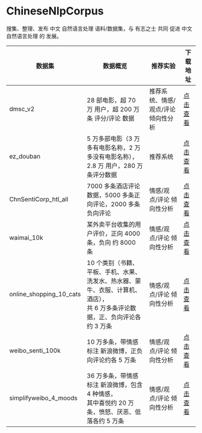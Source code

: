 # ChineseNlpCorpus
搜集、整理、发布 中文 自然语言处理 语料/数据集，与 有志之士 共同 促进 中文 自然语言处理 的 发展。

| 数据集 | 数据概览 | 推荐实验 | 下载地址 |
| ----- | -------- | ------- | ------------------ |
| dmsc_v2 | 28 部电影，超 70 万 用户，超 200 万条 评分/评论 数据 | 推荐系统、情感/观点/评论 倾向性分析 |  [点击查看](./datasets/dmsc_v2/intro.ipynb) |
| ez_douban | 5 万多部电影（3 万多有电影名称，2 万多没有电影名称），2.8 万 用户，280 万条评分数据 | 推荐系统 | [点击查看](./datasets/ez_douban/intro.ipynb) |
| ChnSentiCorp_htl_all | 7000 多条酒店评论数据，5000 多条正向评论，2000 多条负向评论 | 情感/观点/评论 倾向性分析 | [点击查看](./datasets/ChnSentiCorp_htl_all/intro.ipynb) |
| waimai_10k | 某外卖平台收集的用户评价，正向 4000 条，负向 约 8000 条 | 情感/观点/评论 倾向性分析 | [点击查看](./datasets/waimai_10k/intro.ipynb) |
| online_shopping_10_cats | 10 个类别（书籍、平板、手机、水果、洗发水、热水器、蒙牛、衣服、计算机、酒店），<br /> 共 6 万多条评论数据，正、负向评论各约 3 万条 | 情感/观点/评论 倾向性分析 | [点击查看](./datasets/online_shopping_10_cats/intro.ipynb) |
| weibo_senti_100k | 10 万多条，带情感标注 新浪微博，正负向评论约各 5 万条 | 情感/观点/评论 倾向性分析 | [点击查看](./datasets/weibo_senti_100k/intro.ipynb) |
| simplifyweibo_4_moods | 36 万多条，带情感标注 新浪微博，包含 4 种情感，<br /> 其中喜悦约 20 万条，愤怒、厌恶、低落各约 5 万条 | 情感/观点/评论 倾向性分析 | [点击查看](./datasets/simplifyweibo_4_moods/intro.ipynb) |
